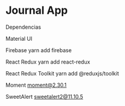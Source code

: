 # Journal App

Dependencias

Material UI

Firebase
yarn add firebase

React Redux
yarn add react-redux

React Redux Toolkit
yarn add @reduxjs/toolkit

Moment
moment@2.30.1

SweetAlert
sweetalert2@11.10.5
